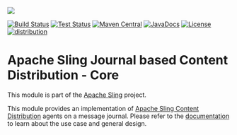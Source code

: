 [<img src="https://sling.apache.org/res/logos/sling.png"/>](https://sling.apache.org)

[![Build Status](https://builds.apache.org/buildStatus/icon?job=Sling/sling-org-apache-sling-distribution-journal/master)](https://builds.apache.org/job/Sling/job/sling-org-apache-sling-distribution-journal/job/master) [![Test Status](https://img.shields.io/jenkins/t/https/builds.apache.org/job/Sling/job/sling-org-apache-sling-distribution-journal/job/master.svg)](https://builds.apache.org/job/Sling/job/sling-org-apache-sling-distribution-journal/job/master/test_results_analyzer/) [![Maven Central](https://maven-badges.herokuapp.com/maven-central/org.apache.sling/org.apache.sling.distribution.journal/badge.svg)](https://search.maven.org/#search%7Cga%7C1%7Cg%3A%22org.apache.sling%22%20a%3A%22org.apache.sling.distribution.journal%22) [![JavaDocs](https://www.javadoc.io/badge/org.apache.sling/org.apache.sling.distribution.journal.svg)](https://www.javadoc.io/doc/org.apache.sling/org.apache.sling.distribution.journal) [![License](https://img.shields.io/badge/License-Apache%202.0-blue.svg)](https://www.apache.org/licenses/LICENSE-2.0) [![distribution](https://sling.apache.org/badges/group-distribution.svg)](https://github.com/apache/sling-aggregator/blob/master/docs/groups/distribution.md)

# Apache Sling Journal based Content Distribution - Core

This module is part of the [Apache Sling](https://sling.apache.org) project.

This module provides an implementation of [Apache Sling Content Distribution](https://sling.apache.org/documentation/bundles/content-distribution.html) agents on a message journal.
Please refer to the [documentation](docs/documentation.md) to learn about the use case and general design.
